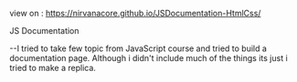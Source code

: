 view on : https://nirvanacore.github.io/JSDocumentation-HtmlCss/

JS Documentation

--I tried to take few topic from JavaScript course and tried to build a
documentation page. Although i didn't include much of the things its just i
tried to make a replica.
